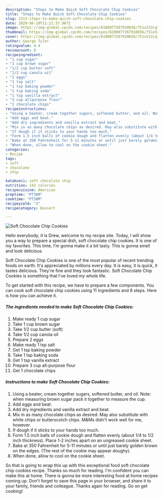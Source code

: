 ```yaml
---
description: "Steps to Make Quick Soft Chocolate Chip Cookies"
title: "Steps to Make Quick Soft Chocolate Chip Cookies"
slug: 1313-steps-to-make-quick-soft-chocolate-chip-cookies
date: 2020-06-20T11:21:37.967Z
image: https://img-global.cpcdn.com/recipes/6100077267910656/751x532cq70/soft-chocolate-chip-cookies-recipe-main-photo.jpg
thumbnail: https://img-global.cpcdn.com/recipes/6100077267910656/751x532cq70/soft-chocolate-chip-cookies-recipe-main-photo.jpg
cover: https://img-global.cpcdn.com/recipes/6100077267910656/751x532cq70/soft-chocolate-chip-cookies-recipe-main-photo.jpg
author: George Tyler
ratingvalue: 4.4
reviewcount: 8
recipeingredient:
- "1 cup sugar"
- "1 cup brown sugar"
- "1/2 cup butter soft"
- "1/2 cup canola oil"
- "2 eggs"
- "1 tsp salt"
- "1 tsp baking powder"
- "1 tsp baking soda"
- "1 tsp vanilla extract"
- "3 cup allpurpose flour"
- "1 chocolate chips"
recipeinstructions:
- "Using a beater, cream together sugars, softened butter, and oil. Note: when measuring brown sugar pack it together to measure the cup."
- "Add eggs and beat."
- "Add dry ingredients and vanilla extract and beat."
- "Mix in as many chocolate chips as desired. May also substitute with white chips or butterscotch chips. M&amp;Ms didn&#39;t work well for me, however."
- "If dough if it sticks to your hands too much."
- "Form 1.5 inch balls of cookie dough and flatten evenly (about 1/4 to 1/2 inch thickness).  Place 1-2 inches apart on an ungreased cookie sheet."
- "Bake at 350 Fahrenheit for 5-11 minutes or until just barely golden brown on the edges. (The rest of the cookie may appear doughy)."
- "When done, allow to cool on the cookie sheet."
categories:
- Recipe
tags:
- soft
- chocolate
- chip

katakunci: soft chocolate chip 
nutrition: 142 calories
recipecuisine: American
preptime: "PT36M"
cooktime: "PT30M"
recipeyield: "3"
recipecategory: Dessert

---
```



![Soft Chocolate Chip Cookies](https://img-global.cpcdn.com/recipes/6100077267910656/751x532cq70/soft-chocolate-chip-cookies-recipe-main-photo.jpg)

Hello everybody, it is Drew, welcome to my recipe site. Today, I will show you a way to prepare a special dish, soft chocolate chip cookies. It is one of my favorites. This time, I'm gonna make it a bit tasty. This is gonna smell and look delicious.

Soft Chocolate Chip Cookies is one of the most popular of recent trending foods on earth. It's appreciated by millions every day. It is easy, it is quick, it tastes delicious. They're fine and they look fantastic. Soft Chocolate Chip Cookies is something that I've loved my whole life.




To get started with this recipe, we have to prepare a few components. You can cook soft chocolate chip cookies using 11 ingredients and 8 steps. Here is how you can achieve it.

<!--inarticleads1-->

##### The ingredients needed to make Soft Chocolate Chip Cookies:

1. Make ready 1 cup sugar
1. Take 1 cup brown sugar
1. Take 1/2 cup butter (soft)
1. Take 1/2 cup canola oil
1. Prepare 2 eggs
1. Make ready 1 tsp salt
1. Get 1 tsp baking powder
1. Take 1 tsp baking soda
1. Get 1 tsp vanilla extract
1. Prepare 3 cup all-purpose flour
1. Get 1 chocolate chips




<!--inarticleads2-->

##### Instructions to make Soft Chocolate Chip Cookies:

1. Using a beater, cream together sugars, softened butter, and oil. Note: when measuring brown sugar pack it together to measure the cup.
1. Add eggs and beat.
1. Add dry ingredients and vanilla extract and beat.
1. Mix in as many chocolate chips as desired. May also substitute with white chips or butterscotch chips. M&amp;Ms didn&#39;t work well for me, however.
1. If dough if it sticks to your hands too much.
1. Form 1.5 inch balls of cookie dough and flatten evenly (about 1/4 to 1/2 inch thickness).  Place 1-2 inches apart on an ungreased cookie sheet.
1. Bake at 350 Fahrenheit for 5-11 minutes or until just barely golden brown on the edges. (The rest of the cookie may appear doughy).
1. When done, allow to cool on the cookie sheet.




So that is going to wrap this up with this exceptional food soft chocolate chip cookies recipe. Thanks so much for reading. I'm confident you can make this at home. There is gonna be more interesting food at home recipes coming up. Don't forget to save this page in your browser, and share it to your family, friends and colleague. Thanks again for reading. Go on get cooking!

